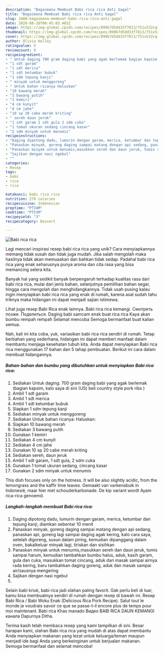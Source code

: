 ```yaml
---
description: "Bagaimana Membuat Babi rica rica Anti Gagal"
title: "Bagaimana Membuat Babi rica rica Anti Gagal"
slug: 3488-bagaimana-membuat-babi-rica-rica-anti-gagal
date: 2020-08-26T00:45:03.465Z
image: https://img-global.cpcdn.com/recipes/899b7d5dd33f7813/751x532cq70/babi-rica-rica-foto-resep-utama.jpg
thumbnail: https://img-global.cpcdn.com/recipes/899b7d5dd33f7813/751x532cq70/babi-rica-rica-foto-resep-utama.jpg
cover: https://img-global.cpcdn.com/recipes/899b7d5dd33f7813/751x532cq70/babi-rica-rica-foto-resep-utama.jpg
author: Olivia Kelley
ratingvalue: 5
reviewcount: 8
recipeingredient:
- " Untuk daging 700 gram daging babi yang agak berlemak bagian kapsim kalo saya di sini US beli country style pork ribs "
- "1 sdt garam"
- "1 sdt merica"
- "1 sdt ketumbar bubuk"
- "1 sdm tepung kanji"
- " minyak untuk menggoreng"
- " Untuk bahan ricanya Haluskan"
- "10 bawang merah"
- "3 bawang putih"
- "1 kemiri"
- "4 cm kunyit"
- "4 cm jahe"
- "10 sp 20 cabe merah kriting"
- " sereh daun jeruk"
- "1 sdt garam 1 sdt gula 2 sdm cuka"
- "1 tomat ukuran sedang cincang kasar"
- "2 sdm minyak untuk menumis"
recipeinstructions:
- "Daging dipotong dadu, lumurin dengan garam, merica, ketumbar dan tepung kanji, diamkan sebentar 10 menit"
- "Panaskan minyak, goreng daging sampai matang dengan api sedang, panaskan api, goreng lagi sampai daging agak kering, kalo cara saya, setelah digoreng, susun dalam piring, kemudian dipanggang dalam oven, bakalkeluar minyak lagi, tiriskan dan sisihkan"
- "Panaskan minyak untuk menumis,masukkan sereh dan daun jeruk, tumis sampai harum, kemudian tambahkan bumbu halus, aduk, kasih garam, gula dan cuka, masukkan tomat cincang, aduk dan masak sampai airnya rada kering, baru tambahkan daging goreng, aduk dan masak sampai air/sausnya mengering"
- "Sajikan dengan nasi ngebul"
- ""
categories:
- Resep
tags:
- babi
- rica
- rica

katakunci: babi rica rica 
nutrition: 279 calories
recipecuisine: Indonesian
preptime: "PT34M"
cooktime: "PT53M"
recipeyield: "3"
recipecategory: Dessert

---
```



![Babi rica rica](https://img-global.cpcdn.com/recipes/899b7d5dd33f7813/751x532cq70/babi-rica-rica-foto-resep-utama.jpg)

Lagi mencari inspirasi resep babi rica rica yang unik? Cara menyiapkannya memang tidak susah dan tidak juga mudah. Jika salah mengolah maka hasilnya tidak akan memuaskan dan bahkan tidak sedap. Padahal babi rica rica yang enak seharusnya punya aroma dan cita rasa yang bisa memancing selera kita.

Banyak hal yang sedikit banyak berpengaruh terhadap kualitas rasa dari babi rica rica, mulai dari jenis bahan, selanjutnya pemilihan bahan segar, hingga cara mengolah dan menghidangkannya. Tidak usah pusing kalau ingin menyiapkan babi rica rica yang enak di rumah, karena asal sudah tahu triknya maka hidangan ini dapat menjadi sajian istimewa.

Lihat juga resep Babi Rica enak lainnya. Babi rica rica kemangi. Смотреть позже. Поделиться. Daging babi samcam ensk buat rica rica Kaya akan bumbu rempah rempah Selamat mencoba Semoga bermanfaat buat kalian semua.


Nah, kali ini kita coba, yuk, variasikan babi rica rica sendiri di rumah. Tetap berbahan yang sederhana, hidangan ini dapat memberi manfaat dalam membantu menjaga kesehatan tubuh kita. Anda dapat menyiapkan Babi rica rica menggunakan 17 bahan dan 5 tahap pembuatan. Berikut ini cara dalam membuat hidangannya.

<!--inarticleads1-->

##### Bahan-bahan dan bumbu yang dibutuhkan untuk menyiapkan Babi rica rica:

1. Sediakan  Untuk daging: 700 gram daging babi yang agak berlemak (bagian kapsim, kalo saya di sini (US) beli country style pork ribs )
1. Ambil 1 sdt garam
1. Ambil 1 sdt merica
1. Ambil 1 sdt ketumbar bubuk
1. Siapkan 1 sdm tepung kanji
1. Sediakan  minyak untuk menggoreng
1. Sediakan  Untuk bahan ricanya: Haluskan:
1. Siapkan 10 bawang merah
1. Sediakan 3 bawang putih
1. Gunakan 1 kemiri
1. Sediakan 4 cm kunyit
1. Sediakan 4 cm jahe
1. Gunakan 10 sp 20 cabe merah kriting
1. Sediakan  sereh, daun jeruk
1. Ambil 1 sdt garam, 1 sdt gula, 2 sdm cuka
1. Gunakan 1 tomat ukuran sedang, cincang kasar
1. Gunakan 2 sdm minyak untuk menumis


This dish focuses only on the hotness. It will be also slightly acidic, from the lemongrass and the kaffir lime leaves. Gemaakt van varkensbuik in Indonesië, maar hier met schouderkarbonade. De kip variant wordt Ayam rica-rica genoemd. 

<!--inarticleads2-->

##### Langkah-langkah membuat Babi rica rica:

1. Daging dipotong dadu, lumurin dengan garam, merica, ketumbar dan tepung kanji, diamkan sebentar 10 menit
1. Panaskan minyak, goreng daging sampai matang dengan api sedang, panaskan api, goreng lagi sampai daging agak kering, kalo cara saya, setelah digoreng, susun dalam piring, kemudian dipanggang dalam oven, bakalkeluar minyak lagi, tiriskan dan sisihkan
1. Panaskan minyak untuk menumis,masukkan sereh dan daun jeruk, tumis sampai harum, kemudian tambahkan bumbu halus, aduk, kasih garam, gula dan cuka, masukkan tomat cincang, aduk dan masak sampai airnya rada kering, baru tambahkan daging goreng, aduk dan masak sampai air/sausnya mengering
1. Sajikan dengan nasi ngebul
1. 


Selain babi kriuk, babi rica jadi olahan paling favorit. Gak perlu beli di luar, kamu bisa membuatnya sendiri di rumah dengan resep di bawah ini. Resep Babi Rica / Babi Woku Enak (Delicious Rica Pork Recipe). Salut tout le monde je voudrais savoir ce que se passe-t-il encore plus de temps pour moi maintenant. Babi rica Khas manado Видео BABI RICA DAUN KEMANGI канала Dapurnya Ditha. 

Terima kasih telah membaca resep yang kami tampilkan di sini. Besar harapan kami, olahan Babi rica rica yang mudah di atas dapat membantu Anda menyiapkan makanan yang lezat untuk keluarga/teman maupun menjadi ide bagi Anda yang berkeinginan untuk berjualan makanan. Semoga bermanfaat dan selamat mencoba!
